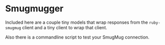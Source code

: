 # Smugmugger

Included here are a couple tiny models that wrap responses from the `ruby-smugmug` client and a tiny client to wrap that client.

Also there is a commandline script to test your SmugMug connection.
